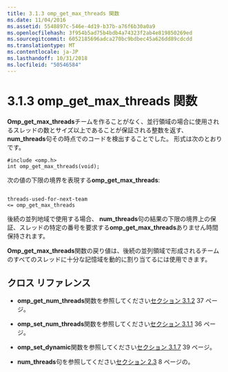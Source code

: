 ```yaml
---
title: 3.1.3 omp_get_max_threads 関数
ms.date: 11/04/2016
ms.assetid: 5548897c-546e-4d19-b37b-a76f6b30a0a9
ms.openlocfilehash: 3f954b5ad75b4bdb4a74323f2ab4e819850269ed
ms.sourcegitcommit: 6052185696adca270bc9bdbec45a626dd89cdcdd
ms.translationtype: MT
ms.contentlocale: ja-JP
ms.lasthandoff: 10/31/2018
ms.locfileid: "50546584"
---
```

# <a name="313-ompgetmaxthreads-function"></a>3.1.3 omp_get_max_threads 関数

**Omp_get_max_threads**チームを作ることがなく、並行領域の場合に使用されるスレッドの数とサイズ以上であることが保証される整数を返す、 **num_threads**句その時点でのコードを検出することでした。 形式は次のとおりです。

```
#include <omp.h>
int omp_get_max_threads(void);
```

次の値の下限の境界を表現する**omp_get_max_threads**:

```

threads-used-for-next-team
<= omp_get_max_threads

```

後続の並列地域で使用する場合、 **num_threads**句の結果の下限の境界上の保証、スレッドの特定の番号を要求する**omp_get_max_threads**ありません時間保持されます。

**Omp_get_max_threads**関数の戻り値は、後続の並列領域で形成されるチームのすべてのスレッドに十分な記憶域を動的に割り当てるには使用できます。

## <a name="cross-references"></a>クロス リファレンス

- **omp_get_num_threads**関数を参照してください[セクション 3.1.2](../../parallel/openmp/3-1-2-omp-get-num-threads-function.md) 37 ページ。

- **omp_set_num_threads**関数を参照してください[セクション 3.1.1](../../parallel/openmp/3-1-1-omp-set-num-threads-function.md) 36 ページ。

- **omp_set_dynamic**関数を参照してください[セクション 3.1.7](../../parallel/openmp/3-1-7-omp-set-dynamic-function.md) 39 ページ。

- **num_threads**句を参照してください[セクション 2.3](../../parallel/openmp/2-3-parallel-construct.md) 8 ページの。